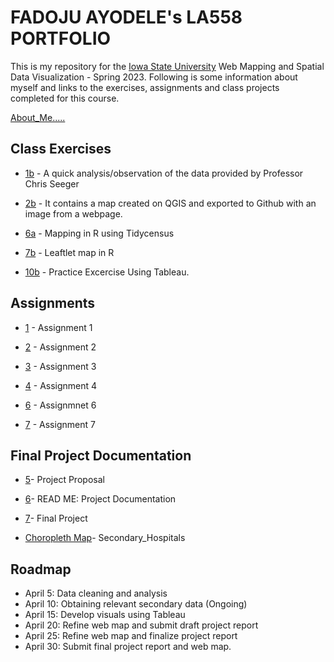 # FADOJU AYODELE's LA558 PORTFOLIO

This is my repository for the [Iowa State University](https://www.iastate.edu) Web Mapping and Spatial Data Visualization - Spring 2023. 
Following is some information about myself and links to the exercises, assignments and class projects completed for this course.

[About_Me.....](About_me/Aboutme.md)

## Class Exercises
- [1b](Class_Exercises/Exercise_1/Exercise_1.md) - A quick analysis/observation of the data provided by Professor Chris Seeger

- [2b](Class_Exercises/Exercise_2/Exercise_2.md) - It contains a map created on QGIS and exported to Github with an image from a webpage.

- [6a](Class_Exercises/Exercise_6a/Excercise_6a.md) -  Mapping in R using Tidycensus

- [7b](Class_Exercises/Excercise_7b/Excercise_7b.md) - Leaftlet map in R

- [10b](Class_Exercises/Exercise_10b/Excerise_10b.html) - Practice Excercise Using Tableau.
       
## Assignments
- [1](Assignment/Assignment_2/Assignment2.md) - Assignment 1 

- [2](Assignment_2/Assign_2.md) - Assignment 2

- [3](Assignment_3/Assign_3.md) - Assignment 3

- [4](Assignment_4/Assign_4.html) - Assignment 4

- [6](Assignment_6/Assign_6.html) - Assignmnet 6

- [7](Assignment_7/Assign_7.html) - Assignment 7


## Final Project Documentation
- [5](Final_Project_Documentation/Assignment_5.md)- Project Proposal

- [6](Final_Project_Documentation/Read_me.md)- READ ME: Project Documentation

- [7](Final_Project_Documentation/Final-Project.md)- Final Project

- [Choropleth Map](Final_Project_Documentation/Sechospitals.html)- Secondary_Hospitals

## Roadmap
- April 5: Data cleaning and analysis 
- April 10: Obtaining relevant secondary data (Ongoing)
- April 15: Develop visuals using Tableau 
- April 20: Refine web map and submit draft project report 
- April 25: Refine web map and finalize project report
- April 30: Submit final project report and web map.
